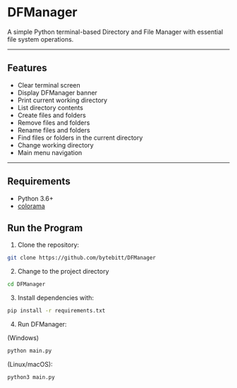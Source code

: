 # DFManager

A simple Python terminal-based Directory and File Manager with essential file system operations.

---

## Features

- Clear terminal screen
- Display DFManager banner
- Print current working directory
- List directory contents
- Create files and folders
- Remove files and folders
- Rename files and folders
- Find files or folders in the current directory
- Change working directory
- Main menu navigation

---

## Requirements

- Python 3.6+
- [colorama](https://pypi.org/project/colorama/)

## Run the Program

1. Clone the repository:

```bash
git clone https://github.com/bytebitt/DFManager
```

2. Change to the project directory

```bash
cd DFManager
```

3. Install dependencies with:

```bash
pip install -r requirements.txt
```

4. Run DFManager:

(Windows)

```bash
python main.py
```

(Linux/macOS):

```bash
python3 main.py
```
